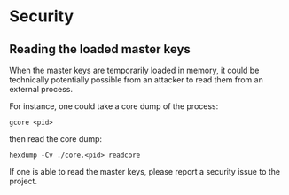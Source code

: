 # Security

## Reading the loaded master keys

When the master keys are temporarily loaded in memory, it could be technically potentially possible
from an attacker to read them from an external process.

For instance, one could take a core dump of the process:

```
gcore <pid>
```

then read the core dump:

```
hexdump -Cv ./core.<pid> readcore
```

If one is able to read the master keys, please report a security issue to the project.
